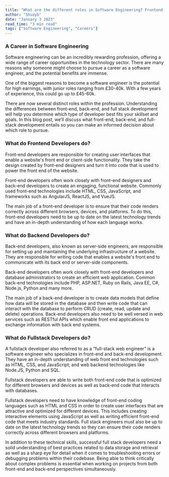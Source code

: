 ```yaml
---
title: "What are the different roles in Software Engineering? Frontend, Backend & Fullstack"
author: "Shuayb"
date: "January 3 2023"
read_time: "3 min read"
tags: ["Software Engineering", "Careers"]
---
```


### A Career in Software Engineering

Software engineering can be an incredibly rewarding profession, offering a wide range of career opportunities in the technology sector. There are many reasons why someone might choose to pursue a career as a software engineer, and the potential benefits are immense.

One of the biggest reasons to become a software engineer is the potential for high earnings, with junior roles ranging from £30-40k. With a few years of experience, this could go up to £45-60k.

There are now several distinct roles within the profession. Understanding the differences between front-end, back-end, and full stack development will help you determine which type of developer best fits your skillset and goals. In this blog post, we’ll discuss what front-end, back-end, and full-stack development entails so you can make an informed decision about which role to pursue.

### What do Frontend Developers do?

Front-end developers are responsible for creating user interfaces that enable a website's front end or client-side functionality. They take the design created by front-end designers and turn it into code that is used to power the front end of the website.

Front-end developers often work closely with front-end designers and back-end developers to create an engaging, functional website. Commonly used front-end technologies include HTML, CSS, JavaScript, and frameworks such as AngularJS, ReactJS, and VueJS.

The main job of a front-end developer is to ensure that their code renders correctly across different browsers, devices, and platforms. To do this, front-end developers need to be up to date on the latest technology trends and have an in-depth understanding of how each language works.

### What do Backend Developers do?

Back-end developers, also known as server-side engineers, are responsible for setting up and maintaining the underlying infrastructure of a website. They are responsible for writing code that enables a website's front end to communicate with its back end or server-side components.

Back-end developers often work closely with front-end developers and database administrators to create an efficient web application. Common back-end technologies include PHP, ASP.NET, Ruby on Rails, Java EE, C#, Node.js, Python and many more.

The main job of a back-end developer is to create data models that define how data will be stored in the database and then write code that can interact with the database to perform CRUD (create, read, update and delete) operations. Back-end developers also need to be well versed in web services such as RESTful APIs which enable front end applications to exchange information with back end systems.

### What do Fullstack Developers do?

A fullstack developer also referred to as a “full-stack web engineer” is a software engineer who specializes in front-end and back-end development. They have an in-depth understanding of web front end technologies such as HTML, CSS, and JavaScript; and web backend technologies like Node.JS, Python and SQL.

Fullstack developers are able to write both front-end code that is optimized for different browsers and devices as well as back-end code that interacts with databases.

Fullstack developers need to have knowledge of front-end coding languages such as HTML and CSS in order to create user interfaces that are attractive and optimized for different devices. This includes creating interactive elements using JavaScript as well as writing efficient front-end code that meets industry standards. Full stack engineers must also be up to date on the latest technology trends so they can ensure their code renders correctly across different browsers and platforms.

In addition to these technical skills, successful full stack developers need a solid understanding of best practices related to data storage and retrieval as well as a sharp eye for detail when it comes to troubleshooting errors or debugging problems within their codebase. Being able to think critically about complex problems is essential when working on projects from both front-end and back-end perspectives simultaneously.
